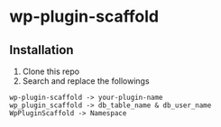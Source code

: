 # wp-plugin-scaffold

## Installation
1. Clone this repo
2. Search and replace the followings
```
wp-plugin-scaffold -> your-plugin-name
wp_plugin_scaffold -> db_table_name & db_user_name
WpPluginScaffold -> Namespace
```
